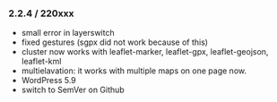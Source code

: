### 2.2.4 / 220xxx

* small error in layerswitch
* fixed gestures (sgpx did not work because of this)
* cluster now works with leaflet-marker, leaflet-gpx, leaflet-geojson, leaflet-kml
* multielavation: it works with multiple maps on one page now.
* WordPress 5.9
* switch to SemVer on Github
